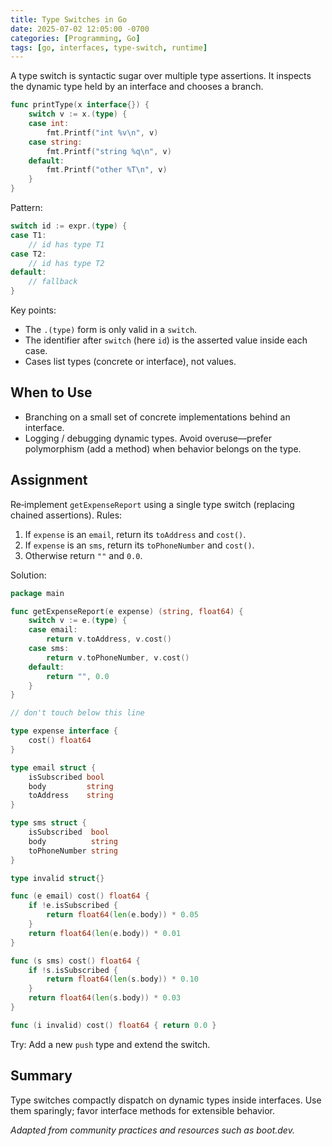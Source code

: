 ```yaml
---
title: Type Switches in Go
date: 2025-07-02 12:05:00 -0700
categories: [Programming, Go]
tags: [go, interfaces, type-switch, runtime]
---
```


A type switch is syntactic sugar over multiple type assertions. It inspects the dynamic type held by an interface and chooses a branch.

```go
func printType(x interface{}) {
    switch v := x.(type) {
    case int:
        fmt.Printf("int %v\n", v)
    case string:
        fmt.Printf("string %q\n", v)
    default:
        fmt.Printf("other %T\n", v)
    }
}
```

Pattern:

```go
switch id := expr.(type) {
case T1:
    // id has type T1
case T2:
    // id has type T2
default:
    // fallback
}
```

Key points:
- The `.(type)` form is only valid in a `switch`.
- The identifier after `switch` (here `id`) is the asserted value inside each case.
- Cases list types (concrete or interface), not values.

## When to Use
- Branching on a small set of concrete implementations behind an interface.
- Logging / debugging dynamic types.
Avoid overuse—prefer polymorphism (add a method) when behavior belongs on the type.

## Assignment

Re‑implement `getExpenseReport` using a single type switch (replacing chained assertions). Rules:
1. If `expense` is an `email`, return its `toAddress` and `cost()`.
2. If `expense` is an `sms`, return its `toPhoneNumber` and `cost()`.
3. Otherwise return `""` and `0.0`.

Solution:

```go
package main

func getExpenseReport(e expense) (string, float64) {
    switch v := e.(type) {
    case email:
        return v.toAddress, v.cost()
    case sms:
        return v.toPhoneNumber, v.cost()
    default:
        return "", 0.0
    }
}

// don't touch below this line

type expense interface {
    cost() float64
}

type email struct {
    isSubscribed bool
    body         string
    toAddress    string
}

type sms struct {
    isSubscribed  bool
    body          string
    toPhoneNumber string
}

type invalid struct{}

func (e email) cost() float64 {
    if !e.isSubscribed {
        return float64(len(e.body)) * 0.05
    }
    return float64(len(e.body)) * 0.01
}

func (s sms) cost() float64 {
    if !s.isSubscribed {
        return float64(len(s.body)) * 0.10
    }
    return float64(len(s.body)) * 0.03
}

func (i invalid) cost() float64 { return 0.0 }
```

Try: Add a new `push` type and extend the switch.

## Summary
Type switches compactly dispatch on dynamic types inside interfaces. Use them sparingly; favor interface methods for extensible behavior.

*Adapted from community practices and resources such as boot.dev.*